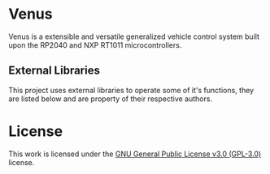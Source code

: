 # Venus

Venus is a extensible and versatile generalized vehicle control system built upon the RP2040 and NXP RT1011 microcontrollers.

## External Libraries
This project uses external libraries to operate some of it's functions, they are listed below and are property of their respective authors.
<br>


# License

This work is licensed under the [GNU General Public License v3.0 (GPL-3.0)](LICENSE) license.